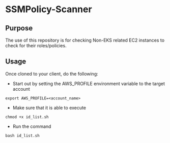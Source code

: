 # SSMPolicy-Scanner

## Purpose
The use of this repository is for checking Non-EKS related EC2 instances to check for their roles/policies.

## Usage
Once cloned to your client, do the following:

- Start out by setting the AWS_PROFILE environment variable to the target account

```export AWS_PROFILE=<account_name>```

- Make sure that it is able to execute

```chmod +x id_list.sh```

- Run the command

```bash id_list.sh```

